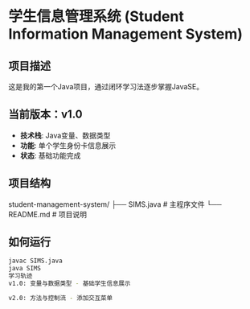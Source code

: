 # 学生信息管理系统 (Student Information Management System)

## 项目描述
这是我的第一个Java项目，通过闭环学习法逐步掌握JavaSE。

## 当前版本：v1.0
- **技术栈**: Java变量、数据类型
- **功能**: 单个学生身份卡信息展示
- **状态**: 基础功能完成

## 项目结构
student-management-system/
├── SIMS.java # 主程序文件
└── README.md # 项目说明

## 如何运行
```bash
javac SIMS.java
java SIMS
学习轨迹
v1.0: 变量与数据类型 - 基础学生信息展示

v2.0: 方法与控制流 - 添加交互菜单
